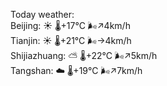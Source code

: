 Today weather:  
Beijing: ☀️   🌡️+17°C 🌬️↗4km/h  
Tianjin: ☀️   🌡️+21°C 🌬️→4km/h  
Shijiazhuang: ⛅️  🌡️+22°C 🌬️↗5km/h  
Tangshan: ☁️   🌡️+19°C 🌬️↗7km/h  
